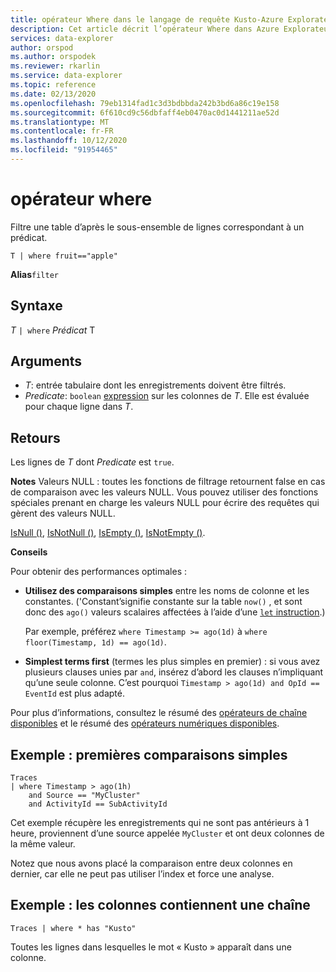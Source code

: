 ```yaml
---
title: opérateur Where dans le langage de requête Kusto-Azure Explorateur de données
description: Cet article décrit l’opérateur Where dans Azure Explorateur de données.
services: data-explorer
author: orspod
ms.author: orspodek
ms.reviewer: rkarlin
ms.service: data-explorer
ms.topic: reference
ms.date: 02/13/2020
ms.openlocfilehash: 79eb1314fad1c3d3bdbbda242b3bd6a86c19e158
ms.sourcegitcommit: 6f610cd9c56dbfaff4eb0470ac0d1441211ae52d
ms.translationtype: MT
ms.contentlocale: fr-FR
ms.lasthandoff: 10/12/2020
ms.locfileid: "91954465"
---
```

# <a name="where-operator"></a>opérateur where

Filtre une table d’après le sous-ensemble de lignes correspondant à un prédicat.

```kusto
T | where fruit=="apple"
```

**Alias**`filter`

## <a name="syntax"></a>Syntaxe

*T* `| where` *Prédicat* T

## <a name="arguments"></a>Arguments

* *T*: entrée tabulaire dont les enregistrements doivent être filtrés.
* *Predicate*: `boolean` [expression](./scalar-data-types/bool.md) sur les colonnes de *T*. Elle est évaluée pour chaque ligne dans *T*.

## <a name="returns"></a>Retours

Les lignes de *T* dont *Predicate* est `true`.

**Notes** Valeurs NULL : toutes les fonctions de filtrage retournent false en cas de comparaison avec les valeurs NULL. Vous pouvez utiliser des fonctions spéciales prenant en charge les valeurs NULL pour écrire des requêtes qui gèrent des valeurs NULL.

[IsNull ()](./isnullfunction.md), [IsNotNull ()](./isnotnullfunction.md), [IsEmpty ()](./isemptyfunction.md), [IsNotEmpty ()](./isnotemptyfunction.md). 

**Conseils**

Pour obtenir des performances optimales :

* **Utilisez des comparaisons simples** entre les noms de colonne et les constantes. ('Constant’signifie constante sur la table `now()` , et sont donc des `ago()` valeurs scalaires affectées à l’aide d’une [ `let` instruction](./letstatement.md).)

    Par exemple, préférez `where Timestamp >= ago(1d)` à `where floor(Timestamp, 1d) == ago(1d)`.

* **Simplest terms first** (termes les plus simples en premier) : si vous avez plusieurs clauses unies par `and`, insérez d’abord les clauses n’impliquant qu’une seule colonne. C’est pourquoi `Timestamp > ago(1d) and OpId == EventId` est plus adapté.

Pour plus d’informations, consultez le résumé des [opérateurs de chaîne disponibles](./datatypes-string-operators.md) et le résumé des [opérateurs numériques disponibles](./numoperators.md).

## <a name="example-simple-comparisons-first"></a>Exemple : premières comparaisons simples

```kusto
Traces
| where Timestamp > ago(1h)
    and Source == "MyCluster"
    and ActivityId == SubActivityId 
```

Cet exemple récupère les enregistrements qui ne sont pas antérieurs à 1 heure, proviennent d’une source appelée `MyCluster` et ont deux colonnes de la même valeur. 

Notez que nous avons placé la comparaison entre deux colonnes en dernier, car elle ne peut pas utiliser l’index et force une analyse.

## <a name="example-columns-contain-string"></a>Exemple : les colonnes contiennent une chaîne

```kusto
Traces | where * has "Kusto"
```

Toutes les lignes dans lesquelles le mot « Kusto » apparaît dans une colonne.
 
